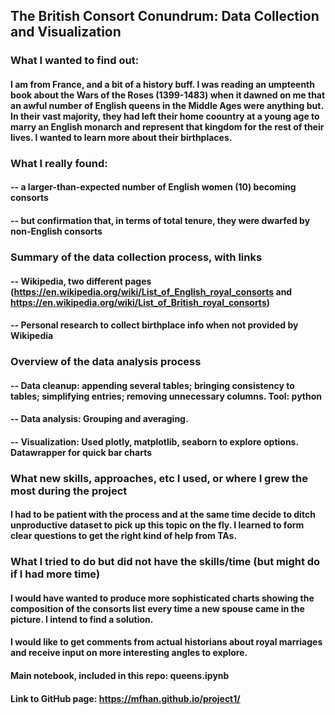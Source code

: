 ## The British Consort Conundrum: Data Collection and Visualization
### What I wanted to find out: 
#### I am from France, and a bit of a history buff. I was reading an umpteenth book about the Wars of the Roses (1399-1483) when it dawned on me that an awful number of English queens in the Middle Ages were anything but. In their vast majority, they had left their home coountry at a young age to marry an English monarch and represent that kingdom for the rest of their lives. I wanted to learn more about their birthplaces.  

### What I really found: 
#### -- a larger-than-expected number of English women (10) becoming consorts
#### -- but confirmation that, in terms of total tenure, they were dwarfed by non-English consorts 

### Summary of the data collection process, with links
#### -- Wikipedia, two different pages (https://en.wikipedia.org/wiki/List_of_English_royal_consorts  and https://en.wikipedia.org/wiki/List_of_British_royal_consorts) 
#### -- Personal research to collect birthplace info when not provided by Wikipedia

### Overview of the data analysis process
#### -- Data cleanup: appending several tables; bringing consistency to tables; simplifying entries; removing unnecessary columns. Tool: python 
#### -- Data analysis: Grouping and averaging. 
#### -- Visualization: Used plotly, matplotlib, seaborn to explore options. Datawrapper for quick bar charts 


### What new skills, approaches, etc I used, or where I grew the most during the project
#### I had to be patient with the process and at the same time decide to ditch unproductive dataset to pick up this topic on the fly. I learned to form clear questions to get the right kind of help from TAs. 

### What I tried to do but did not have the skills/time (but might do if I had more time)
#### I would have wanted to produce more sophisticated charts showing the composition of the consorts list every time a new spouse came in the picture. I intend to find a solution. 
#### I would like to get comments from actual historians about royal marriages and receive input on more interesting angles to explore. 

#### Main notebook, included in this repo: queens.ipynb
#### Link to GitHub page: https://mfhan.github.io/project1/
